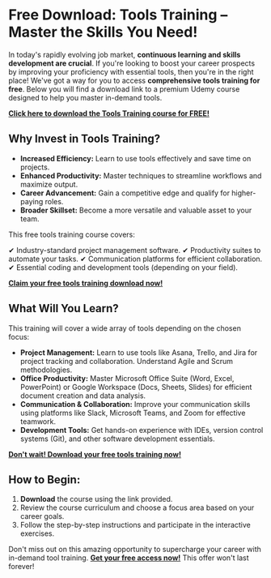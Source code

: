# Free Download: Tools Training – Master the Skills You Need!

In today's rapidly evolving job market, **continuous learning and skills development are crucial**. If you're looking to boost your career prospects by improving your proficiency with essential tools, then you're in the right place! We've got a way for you to access **comprehensive tools training for free**. Below you will find a download link to a premium Udemy course designed to help you master in-demand tools.

[**Click here to download the Tools Training course for FREE!**](https://udemywork.com/tools-training)

## Why Invest in Tools Training?

*   **Increased Efficiency:** Learn to use tools effectively and save time on projects.
*   **Enhanced Productivity:** Master techniques to streamline workflows and maximize output.
*   **Career Advancement:** Gain a competitive edge and qualify for higher-paying roles.
*   **Broader Skillset:** Become a more versatile and valuable asset to your team.

This free tools training course covers:

✔ Industry-standard project management software.
✔ Productivity suites to automate your tasks.
✔ Communication platforms for efficient collaboration.
✔ Essential coding and development tools (depending on your field).

[**Claim your free tools training download now!**](https://udemywork.com/tools-training)

## What Will You Learn?

This training will cover a wide array of tools depending on the chosen focus:

*   **Project Management:** Learn to use tools like Asana, Trello, and Jira for project tracking and collaboration. Understand Agile and Scrum methodologies.
*   **Office Productivity:** Master Microsoft Office Suite (Word, Excel, PowerPoint) or Google Workspace (Docs, Sheets, Slides) for efficient document creation and data analysis.
*   **Communication & Collaboration:** Improve your communication skills using platforms like Slack, Microsoft Teams, and Zoom for effective teamwork.
*   **Development Tools:** Get hands-on experience with IDEs, version control systems (Git), and other software development essentials.

[**Don't wait! Download your free tools training now!**](https://udemywork.com/tools-training)

## How to Begin:

1. **Download** the course using the link provided.
2. Review the course curriculum and choose a focus area based on your career goals.
3. Follow the step-by-step instructions and participate in the interactive exercises.

Don't miss out on this amazing opportunity to supercharge your career with in-demand tool training. **[Get your free access now!](https://udemywork.com/tools-training)** This offer won't last forever!
